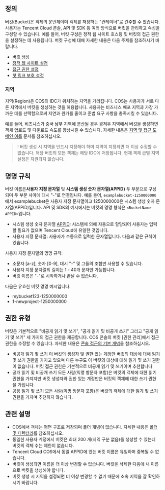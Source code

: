## 정의

버킷(Bucket)은 객체의 운반체이며 객체를 저장하는 "컨테이너"로 간주할 수 있습니다. 사용자는 Tencent Cloud 콘솔, API 및 SDK 등 여러 방식으로 버킷을 관리하고 속성을 구성할 수 있습니다. 예를 들어, 버킷 구성은 정적 웹 사이트 호스팅 및 버킷의 접근 권한을 설정하는 데 사용됩니다.
버킷 구성에 대해 자세한 내용은 다음 주제를 참조하시기 바랍니다. 

- [버킷 생성](https://cloud.tencent.com/document/product/436/13309)
- [정적 웹 사이트 설정](https://cloud.tencent.com/document/product/436/14984)
- [접근 권한 설정](https://cloud.tencent.com/document/product/436/13315)
- [핫 링크 보호 설정](https://cloud.tencent.com/document/product/436/13319)

### 지역
지역(Region)은 COS의 IDC가 위치하는 지역을 가리킵니다. COS는 사용자가 서로 다른 지역에서 버킷을 생성하는 것을 허용합니다. 사용자는 비즈니스 배포 지역과 가장 가까운 데를 선택함으로써 지연과 원가를 줄이고 준법 요구 사항을 총족시킬 수 있습니다.

예를 들어, 비즈니스가 중국 남부 지역에 분산될 경우 광저우 지역에서 버킷을 생성하면 객체 업로드 및 다운로드 속도를 향상시킬 수 있습니다. 자세한 내용은 [지역 및 접근 도메인 이름](https://cloud.tencent.com/document/product/436/6224) 문서를 참조하십시오.

>! 버킷 생성 시 지역을 반드시 지정해야 하며 지역이 지정되면 더 이상 수정할 수 없습니다. 해당 버킷의 모든 객체는 해당 IDC에 저장됩니다. 현재 객체 급별 지역 설정은 지원되지 않습니다.

## 명명 규칙

버킷 이름은**사용자 지정 문자열** 및 **시스템 생성 숫자 문자열(APPID)** 두 부분으로 구성되며 두 부분 사이에 대시 "-"로 연결됩니다. 예를 들어, `examplebucket-1250000000`에서 examplebucket은 사용자 지정 문자열이고 1250000000은 시스템 생성 숫자 문자열(APPID)입니다. API 및 SDK의 예시에서는 버킷의 명명 형식은 `<BucketName-APPID>`입니다.

- 시스템 생성 숫자 문자열 [APPID](https://cloud.tencent.com/document/product/436/18507#appid): 시스템에 의해 자동으로 할당되어 사용자는 입력할 필요가 없으며 Tencent Cloud에 유일한 것입니다.
- 사용자 지정 문자열: 사용자가 수동으로 입력한 문자열입니다. 다음과 같은 규칙이 있습니다.

사용자 지정 문자열의 명명 규칙:

- 소문자 [a-z], 숫자 [0-9], 대시 "-" 및 그들의 조합만 사용할 수 있습니다.
- 사용자 지정 문자열의 길이는 1 - 40개 문자만 가능합니다.
- 버킷 이름은 "-"로 시작하거나 끝날 수 없습니다.

다음은 유효한 버킷 명명 예시입니다.

- mybucket123-1250000000
- 1-newproject-1250000000

## 권한 유형

버킷은 기본적으로 "비공개 읽기 및 쓰기", "공개 읽기 및 비공개 쓰기" 그리고 "공개 읽기 및 쓰기" 세 가지의 접근 권한을 제공합니다. COS 콘솔의 버킷 [권한 관리]에서 접근 권한을 수정할 수 있습니다. 자세한 내용은 [콘솔 접근의 기본 개념](https://cloud.tencent.com/document/product/436/30749)을 참조하십시오.

- 비공개 읽기 및 쓰기
  이 버킷의 생성자 및 권한 있는 계정만 버킷의 대상에 대해 읽기 및 쓰기 권한을 가지고 있으며 다른 누구도 이 버킷의 대상에 대해 읽기 및 쓰기 권한이 없습니다. 버킷 접근 권한은 기본적으로 비공개 읽기 및 쓰기이며 추천합니다
- 공개 읽기 및 비공개 쓰기
  모든 사람(익명 방문자 포함)은 버킷의 객체에 대한 읽기 권한을 가지지만 버킷 생성자와 권한 있는 계정만은 버킷의 객체에 대한 쓰기 권한을 가집니다.
- 공용 읽기 및 쓰기
  모든 사람(익명 방문자 포함)은 버킷의 객체에 대한 읽기 및 쓰기 권한을 가지며 추천하지 않습니다.

## 관련 설명

- COS에서 객체는 평면 구조로 저장되며 폴더 개념이 없습니다. 자세한 내용은 [폴더 및 디렉터리](https://cloud.tencent.com/document/product/436/13324#.E6.96.87.E4.BB.B6.E5.A4.B9.E5.92.8C.E7.9B.AE.E5.BD.95)를 참조하십시오.
- 동일한 사용자 계정에서 버킷은 최대 200 개(지역 구분 없음)를 생성할 수 있는데 버킷의 객체 수는 제한이 없습니다.
- Tencent Cloud COS에서 동일 APPID에 있는 버킷 이름은 유일하며 중복될 수 없습니다.
- 버킷이 생성되면 이름을 더 이상 변경할 수 없습니다. 버킷을 삭제한 다음에 새 이름으로 버킷을 생성해야 합니다.
- 버킷 생성 시 지역을 설정되면 더 이상 변경할 수 없기 때문에 소속 지역을 잘 확인하시기 바랍니다.


